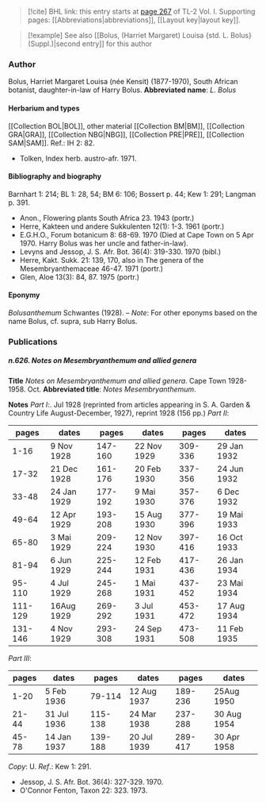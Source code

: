 > [!cite] BHL link: this entry starts at [page 267](https://www.biodiversitylibrary.org/page/33120398) of TL-2 Vol. I.
> Supporting pages: [[Abbreviations|abbreviations]], [[Layout key|layout key]].

> [!example] See also [[Bolus, (Harriet Margaret) Louisa {std. L. Bolus} (Suppl.)|second entry]] for this author

### Author

Bolus, Harriet Margaret Louisa (née Kensit) (1877-1970), South African botanist, daughter-in-law of Harry Bolus. 
**Abbreviated name**: *L. Bolus*

#### Herbarium and types

[[Collection BOL|BOL]], other material [[Collection BM|BM]], [[Collection GRA|GRA]], [[Collection NBG|NBG]], [[Collection PRE|PRE]], [[Collection SAM|SAM]].
Ref.: IH 2: 82.
- Tolken, Index herb. austro-afr. 1971.

#### Bibliography and biography

Barnhart 1: 214; BL 1: 28, 54; BM 6: 106; Bossert p. 44; Kew 1: 291; Langman p. 391.
- Anon., Flowering plants South Africa 23. 1943 (portr.)
- Herre, Kakteen und andere Sukkulenten 12(1): 1-3. 1961 (portr.)
- E.G.H.O., Forum botanicum 8: 68-69. 1970 (Died at Cape Town on 5 Apr 1970. Harry Bolus was her uncle and father-in-law).
- Levyns and Jessop, J. S. Afr. Bot. 36(4): 319-330. 1970 (bibl.)
- Herre, Kakt. Sukk. 21: 139, 170, also in The genera of the Mesembryanthemaceae 46-47. 1971 (portr.)
- Glen, Aloe 13(3): 84, 87. 1975 (portr.)

#### Eponymy

*Bolusanthemum* Schwantes (1928). – *Note*: For other eponyms based on the name Bolus, cf. supra, sub Harry Bolus.

### Publications

##### n.626. Notes on Mesembryanthemum and allied genera

**Title**
*Notes on Mesembryanthemum and allied genera*. Cape Town 1928-1958. Oct.
**Abbreviated title**: *Notes Mesembryanthemum*.

**Notes**
*Part I*:. Jul 1928 (reprinted from articles appearing in S. A. Garden & Country Life August-December, 1927), reprint 1928 (156 pp.)
*Part II*:

|pages	|dates	|pages	|dates	|pages	|dates|
|---	|---	|---	|---	|---	|---	|
|1-16	|9 Nov 1928	|147-160	|22 Nov 1929	|309-336	|29 Jan 1932|
|17-32	|21 Dec 1928	|161-176	|20 Feb 1930	|337-356	|24 Jun 1932|
|33-48	|24 Jan 1929	|177-192	|9 Mai 1930	|357-376	|6 Dec 1932|
|49-64	|12 Apr 1929	|193-208	|15 Aug 1930	|377-396	|19 Mai 1933|
|65-80	|3 Mai 1929	|209-224	|12 Nov 1930	|397-416	|16 Oct 1933|
|81-94	|6 Jun 1929	|225-244	|12 Feb 1931	|417-436	|26 Jan 1934|
|95-110	|4 Jul 1929	|245-268	|1 Mai 1931	|437-452	|23 Mai 1934|
|111-129	|16Aug 1929	|269-292	|3 Jul 1931	|453-472	|17 Aug 1934|
|131-146	|4 Nov 1929	|293-308	|24 Sep 1931	|473-508	|11 Feb 1935|

*Part III*:

|pages	|dates	|pages	|dates	|pages	|dates|
|---	|---	|---	|---	|---	|---	|
|1-20	|5 Feb 1936	|79-114	|12 Aug 1937	|189-236	|25Aug 1950|
|21-44	|31 Jul 1936	|115-138	|24 Mar 1938	|237-288	|30 Aug 1954|
|45-78	|14 Jan 1937	|139-188	|20 Jul 1939	|289-417	|30 Apr 1958|

*Copy*: U.
*Ref*.: Kew 1: 291.
- Jessop, J. S. Afr. Bot. 36(4): 327-329. 1970.
- O'Connor Fenton, Taxon 22: 323. 1973.


